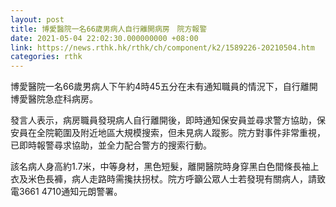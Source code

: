 ```yaml
---
layout: post
title: 博愛醫院一名66歲男病人自行離開病房　院方報警
date: 2021-05-04 22:02:30.000000000 +08:00
link: https://news.rthk.hk/rthk/ch/component/k2/1589226-20210504.htm
categories: rthk
---
```


博愛醫院一名66歲男病人下午約4時45五分在未有通知職員的情況下，自行離開博愛醫院急症科病房。

發言人表示，病房職員發現病人自行離開後，即時通知保安員並尋求警方協助，保安員在全院範圍及附近地區大規模搜索，但未見病人蹤影。院方對事件非常重視，已即時報警尋求協助，並全力配合警方的搜索行動。

該名病人身高約1.7米，中等身材，黑色短髮，離開醫院時身穿黑白色間條長袖上衣及米色長褲，病人走路時需攙扶拐杖。院方呼籲公眾人士若發現有關病人，請致電3661 4710通知元朗警署。
